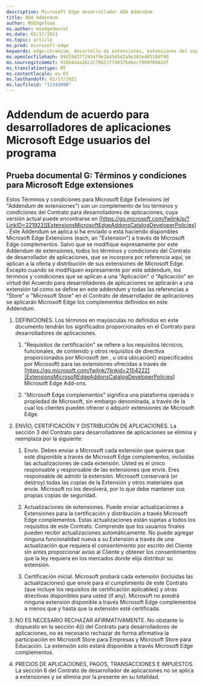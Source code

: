 ```yaml
---
description: Microsoft Edge desarrollador ADA Addendum
title: ADA Addendum
author: MSEdgeTeam
ms.author: msedgedevrel
ms.date: 02/17/2021
ms.topic: article
ms.prod: microsoft-edge
keywords: edge-chromium, desarrollo de extensiones, extensiones del explorador, complementos, centro de partners, desarrollador
ms.openlocfilehash: 89d29d3772934f9e1b4545d2a9e383ed6510df40
ms.sourcegitcommit: 916b4daa26c2c78611f7d837bd6ecf009f0082df
ms.translationtype: MT
ms.contentlocale: es-ES
ms.lasthandoff: 02/17/2021
ms.locfileid: "11343090"
---
```

# Addendum de acuerdo para desarrolladores de aplicaciones Microsoft Edge usuarios del programa  

## Prueba documental G: Términos y condiciones para Microsoft Edge extensiones  

Estos Términos y condiciones para Microsoft Edge Extensions \(el "Addendum de extensiones"\) son un complemento de los términos y condiciones del Contrato para desarrolladores de aplicaciones, cuya versión actual puede encontrarse en [https://go.microsoft.com/fwlink/p/?LinkID=221922][ExtensionsMicrosoftEdgeAddonsCatalogDeveloperPolicies] .  Este Addendum se aplica si ha enviado o está haciendo disponibles Microsoft Edge Extensions \(each, an "Extension"\) a través de Microsoft Edge complementos.  Salvo que se modifique expresamente por este Addendum de extensiones, todos los términos y condiciones del Contrato de desarrollador de aplicaciones, que se incorpora por referencia aquí, se aplican a la oferta y distribución de sus extensiones de Microsoft Edge.  Excepto cuando se modifiquen expresamente por este addendum, los términos y condiciones que se aplican a una "Aplicación" o "Aplicación" en virtud del Acuerdo para desarrolladores de aplicaciones se aplicarán a una extensión tal como se define en este addendum y todas las referencias a "Store" o "Microsoft Store" en el Contrato de desarrollador de aplicaciones se aplicarán Microsoft Edge los complementos definidos en este Addendum.  

1.  DEFINICIONES.  Los términos en mayúsculas no definidos en este documento tendrán los significados proporcionados en el Contrato para desarrolladores de aplicaciones.  

    1.  "Requisitos de certificación" se refiere a los requisitos técnicos, funcionales, de contenido y otros requisitos de directiva proporcionados por Microsoft \(en , u otra ubicación\\) especificados por Microsoft\) para las extensiones ofrecidas a través de [https://go.microsoft.com/fwlink/?linkid=2104222][ExtensionsMicrosoftEdgeAddonsCatalogDeveloperPolicies] Microsoft Edge Add-ons.  

    1.  "Microsoft Edge complementos" significa una plataforma operada o propiedad de Microsoft, sin embargo denominada, a través de la cual los clientes pueden ofrecer o adquirir extensiones de Microsoft Edge.

1.  ENVÍO, CERTIFICACIÓN Y DISTRIBUCIÓN DE APLICACIONES.  La sección 3 del Contrato para desarrolladores de aplicaciones se elimina y reemplaza por la siguiente:  

    1.  Envío.  Debes enviar a Microsoft cada extensión que quieras que esté disponible a través de Microsoft Edge complementos, incluidas las actualizaciones de cada extensión.  Usted es el único responsable y responsable de las extensiones que envíe.  Eres responsable de admitir la extensión.  Microsoft conservará \(or destroy\) todas las copias de la Extensión y otros materiales que envíe.  Microsoft no los devolverá, por lo que debe mantener sus propias copias de seguridad.  

    1.  Actualizaciones de extensiones.  Puede enviar actualizaciones a Extensiones para la certificación y distribución a través Microsoft Edge complementos.  Estas actualizaciones están sujetas a todos los requisitos de este Contrato.  Comprende que los usuarios finales pueden recibir actualizaciones automáticamente.  No puede agregar ninguna funcionalidad nueva a su Extensión a través de una actualización que requiera el consentimiento por escrito del Cliente sin antes proporcionar aviso al Cliente y obtener los consentimientos que la ley requiera en los mercados donde elija distribuir su extensión.  

    1.  Certificación inicial.  Microsoft probará cada extensión \(incluidas las actualizaciones\) que envíe para el cumplimiento de este Contrato \(que incluye los requisitos de certificación aplicables\) y otras directivas disponibles para usted \(if any\).  Microsoft no pondrá ninguna extensión disponible a través Microsoft Edge complementos a menos que y hasta que la extensión esté certificada.  

1.  NO ES NECESARIO RECHAZAR AFIRMATIVAMENTE.  No obstante lo dispuesto en la sección 4\(i\) del Contrato para desarrolladores de aplicaciones, no es necesario rechazar de forma afirmativa la participación en Microsoft Store para Empresas y Microsoft Store para Educación.  La extensión solo estará disponible a través Microsoft Edge complementos.  

1.  PRECIOS DE APLICACIONES, PAGOS, TRANSACCIONES E IMPUESTOS.  La sección 6 del Contrato de desarrollador de aplicaciones no se aplica a extensiones y se elimina por la presente en su totalidad.  

<!-- links -->  

[ExtensionsMicrosoftEdgeAddonsCatalogDeveloperPolicies]: ./developer-policies.md "Microsoft Edge Directivas de desarrollador del almacén de complementos | Microsoft Docs"  
